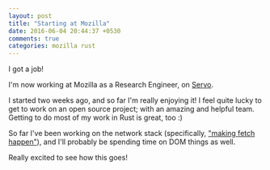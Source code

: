 ```yaml
---
layout: post
title: "Starting at Mozilla"
date: 2016-06-04 20:44:37 +0530
comments: true
categories: mozilla rust
---
```


I got a job!

I'm now working at Mozilla as a Research Engineer, on [Servo][servo].

I started two weeks ago, and so far I'm really enjoying it! I feel quite lucky to
get to work on an open source project; with an amazing and helpful team. Getting to do most
of my work in Rust is great, too :)

So far I've been working on the network stack (specifically, ["making fetch happen"][fetch]),
and I'll probably be spending time on DOM things as well.

Really excited to see how this goes!

 [servo]: https://servo.org/
 [fetch]: https://github.com/servo/servo/pull/11556